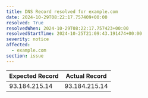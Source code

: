 ```yaml
---
title: DNS Record resolved for example.com
date: 2024-10-29T08:22:17.757409+00:00
resolved: True
resolvedWhen: 2024-10-29T08:22:17.757423+00:00
resolvedStartTime: 2024-10-25T21:09:43.191474+00:00
severity: notice
affected:
  - example.com
section: issue
---
```


| Expected Record  | Actual Record  |
|------------------|----------------|
| 93.184.215.14 | 93.184.215.14 |
